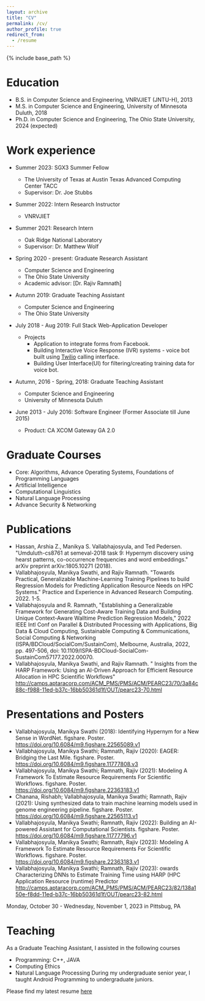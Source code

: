 ```yaml
---
layout: archive
title: "CV"
permalink: /cv/
author_profile: true
redirect_from:
  - /resume
---
```


{% include base_path %}

Education
======
* B.S. in Computer Science and Engineering, VNRVJIET (JNTU-H), 2013
* M.S. in Computer Science and Engineering, University of Minnesota Duluth, 2018
* Ph.D. in Computer Science and Engineering, The Ohio State University, 2024 (expected)

Work experience
======
* Summer 2023: SGX3 Summer Fellow
  * The University of Texas at Austin ​Texas Advanced Computing Center TACC
  * Supervisor: Dr. Joe Stubbs
    
* Summer 2022: Intern Research Instructor
  * VNRVJIET
    
* Summer 2021: Research Intern
  * Oak Ridge National Laboratory
  * Supervisor: Dr. Matthew Wolf

* Spring 2020 - present: Graduate Research Assistant
  * Computer Science and Engineering
  * The Ohio State University
  * Academic advisor: [Dr. Rajiv Ramnath]

* Autumn 2019: Graduate Teaching Assistant
  * Computer Science and Engineering
  * The Ohio State University

* July 2018 - Aug 2019: Full Stack Web-Application Developer
  * Projects
    * Application to integrate forms from Facebook.
    * Building Interactive Voice Response (IVR) systems - voice bot built using [Twilio](https://www.twilio.com/) calling interface. 
    * Building User Interface(UI) for filtering/creating training data for voice bot.

* Autumn, 2016 - Spring, 2018: Graduate Teaching Assistant
  * Computer Science and Engineering
  * University of Minnesota Duluth

* June 2013 - July 2016: Software Engineer (Former Associate till June 2015)
  * Product: CA XCOM Gateway GA 2.0

Graduate Courses
======
* Core: Algorithms, Advance Operating Systems, Foundations of Programming Languages
* Artificial Intelligence
* Computational Linguistics 
* Natural Language Processing
* Advance Security & Networking


Publications
======
* Hassan, Arshia Z., Manikya S. Vallabhajosyula, and Ted Pedersen. "Umduluth-cs8761 at semeval-2018 task 9: Hypernym discovery using hearst patterns, co-occurrence frequencies and word embeddings." arXiv preprint arXiv:1805.10271 (2018).
* Vallabhajosyula, Manikya Swathi, and Rajiv Ramnath. "Towards Practical, Generalizable Machine-Learning Training Pipelines to build Regression Models for Predicting Application Resource Needs on HPC Systems." Practice and Experience in Advanced Research Computing. 2022. 1-5.
* Vallabhajosyula and R. Ramnath, "Establishing a Generalizable Framework for Generating Cost-Aware Training Data and Building Unique Context-Aware Walltime Prediction Regression Models," 2022 IEEE Intl Conf on Parallel & Distributed Processing with Applications, Big Data & Cloud Computing, Sustainable Computing & Communications, Social Computing & Networking (ISPA/BDCloud/SocialCom/SustainCom), Melbourne, Australia, 2022, pp. 497-506, doi: 10.1109/ISPA-BDCloud-SocialCom-SustainCom57177.2022.00070.
* Vallabhajosyula, Manikya Swathi, and Rajiv Ramnath. " Insights from the HARP Framework: Using an AI-Driven Approach for Efficient Resource Allocation in HPC Scientific Workflows" http://camps.aptaracorp.com/ACM_PMS/PMS/ACM/PEARC23/70/3a84c88c-f988-11ed-b37c-16bb50361d1f/OUT/pearc23-70.html

  
Presentations and Posters
=====
* Vallabhajosyula, Manikya Swathi (2018): Identifying Hypernym for a New Sense in WordNet. figshare. Poster. https://doi.org/10.6084/m9.figshare.22565089.v1
* Vallabhajosyula, Manikya Swathi; Ramnath, Rajiv (2020): EAGER: Bridging the Last Mile. figshare. Poster. https://doi.org/10.6084/m9.figshare.11777808.v3
* Vallabhajosyula, Manikya Swathi; Ramnath, Rajiv (2021): Modeling A Framework To Estimate Resource Requirements For Scientific Workflows. figshare. Poster. https://doi.org/10.6084/m9.figshare.22363183.v1
* Chanana, Rishabh; Vallabhajosyula, Manikya Swathi; Ramnath, Rajiv (2021): Using synthesized data to train machine learning models used in genome engineering pipeline. figshare. Poster. https://doi.org/10.6084/m9.figshare.22565113.v1
* Vallabhajosyula, Manikya Swathi; Ramnath, Rajiv (2022): Building an AI-powered Assistant for Computational Scientists. figshare. Poster. https://doi.org/10.6084/m9.figshare.11777796.v1
* Vallabhajosyula, Manikya Swathi; Ramnath, Rajiv (2023): Modeling A Framework To Estimate Resource Requirements For Scientific Workflows. figshare. Poster. https://doi.org/10.6084/m9.figshare.22363183.v1
* Vallabhajosyula, Manikya Swathi; Ramnath, Rajiv (2023): owards Characterizing DNNs to Estimate Training Time using HARP (HPC Application Resource (runtime) Predictor http://camps.aptaracorp.com/ACM_PMS/PMS/ACM/PEARC23/82/138a150e-f8dd-11ed-b37c-16bb50361d1f/OUT/pearc23-82.html




Monday, October 30 - Wednesday, November 1, 2023 in Pittsbug, PA

  
Teaching
======
As a Graduate Teaching Assistant, I assisted in the following courses
* Programming: C++, JAVA
* Computing Ethics
* Natural Language Processing
During my undergraduate senior year, I taught Android Programming to undergraduate juniors. 


Please find my latest resume [here](http://manikyaswathi.github.io/files/ManikyaSwathi_Vallabhajosyula_cv.pdf)
